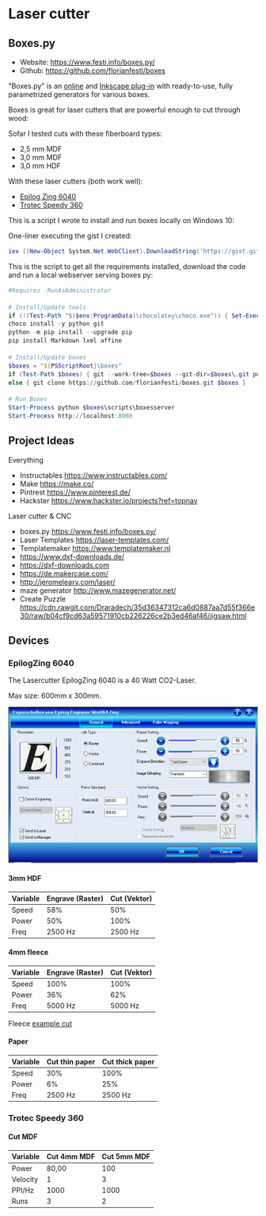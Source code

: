 # Laser cutter

## Boxes.py

- Website: <https://www.festi.info/boxes.py/>
- Github: <https://github.com/florianfesti/boxes>

"Boxes.py" is an [online](https://www.festi.info/boxes.py/index.html) and [Inkscape plug-in](https://github.com/florianfesti/boxes) with ready-to-use, fully parametrized generators for various boxes.

Boxes is great for laser cutters that are powerful enough to cut through wood:

Sofar I tested cuts with these fiberboard types:

- 2,5 mm MDF
- 3,0 mm MDF
- 3,0 mm HDF

With these laser cutters (both work well):

- [Epilog Zing 6040](https://www.epiloglaser.de/)
- [Trotec Speedy 360](https://www.troteclaser.com)

This is a script I wrote to install and run boxes locally on Windows 10:

One-liner executing the gist I created:

``` ps1
iex ((New-Object System.Net.WebClient).DownloadString('https://gist.githubusercontent.com/FullByte/f0140dda330ffb19cee4e0cf24a0cdfd/raw/5b81224d02959514b65c4216ee585c1cfa1b2861/%25E2%2580%258B%2520Start-Boxes.ps1'))
```

This is the script to get all the requirements installed, download the code and run a local webserver serving boxes py:

``` ps1
#Requires -RunAsAdministrator

# Install/Update tools
if (!(Test-Path "$($env:ProgramData)\chocolatey\choco.exe")) { Set-ExecutionPolicy Bypass -Scope Process -Force; [System.Net.ServicePointManager]::SecurityProtocol = [System.Net.ServicePointManager]::SecurityProtocol -bor 3072; iex ((New-Object System.Net.WebClient).DownloadString('https://chocolatey.org/install.ps1')) }
choco install -y python git
python -m pip install --upgrade pip 
pip install Markdown lxml affine
    
# Install/Update boxes
$boxes = "${PSScriptRoot}\boxes" 
if (Test-Path $boxes) { git --work-tree=$boxes --git-dir=$boxes\.git pull }
else { git clone https://github.com/florianfesti/boxes.git $boxes } 
        
# Run Boxes
Start-Process python $boxes\scripts\boxesserver
Start-Process http://localhost:8000
```

## Project Ideas

Everything

- Instructables <https://www.instructables.com/>
- Make <https://make.co/>
- Pintrest <https://www.pinterest.de/>
- Hackster <https://www.hackster.io/projects?ref=topnav>

Laser cutter & CNC

- boxes.py <https://www.festi.info/boxes.py/>
- Laser Templates <https://laser-templates.com/>
- Templatemaker <https://www.templatemaker.nl>
- <https://www.dxf-downloads.de/>
- <https://dxf-downloads.com>
- <https://de.makercase.com/>
- <http://jeromeleary.com/laser/>
- maze generator <http://www.mazegenerator.net/>
- Create Puzzle <https://cdn.rawgit.com/Draradech/35d36347312ca6d0887aa7d55f366e30/raw/b04cf9cd63a59571910cb226226ce2b3ed46af46/jigsaw.html>

## Devices

### EpilogZing 6040

The Lasercutter EpilogZing 6040 is a 40 Watt CO2-Laser.

Max size: 600mm x 300mm.

![epilog-zing-printer-settings](_epilog-zing-printer-settings.png)

#### 3mm HDF

| Variable | Engrave (Raster) | Cut (Vektor) |
|----------|------------------|--------------|
| Speed    | 58%              | 50%          |
| Power    | 50%              | 100%         |
| Freq     | 2500 Hz          | 2500 Hz      |

#### 4mm fleece

| Variable | Engrave (Raster) | Cut (Vektor) |
|----------|------------------|--------------|
| Speed    | 100%             | 100%         |
| Power    | 36%              | 62%          |
| Freq     | 5000 Hz          | 5000 Hz      |

Fleece [example cut](_fleece_example_cut.png)

#### Paper

| Variable | Cut thin paper | Cut thick paper |
|----------|----------------|-----------------|
| Speed    | 30%            | 100%            |
| Power    | 6%             | 25%             |
| Freq     | 2500 Hz        | 2500 Hz         |

### Trotec Speedy 360

#### Cut MDF

| Variable | Cut 4mm MDF | Cut 5mm MDF |
|----------|-------------|-------------|
| Power    | 80,00       | 100         |
| Velocity | 1           | 3           |
| PPI/Hz   | 1000        | 1000        |
| Runs     | 3           | 2           |

